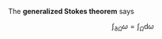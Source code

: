 The **generalized Stokes theorem** says

$$
\int_{\partial\Omega} \omega = \int_\Omega \mathrm{d}\omega
$$